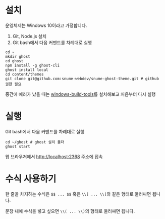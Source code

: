 # 설치

운영체제는 Windows 10이라고 가정합니다.

1. Git, Node.js 설치
1. Git bash에서 다음 커맨드를 차례대로 실행

```
cd ~
mkdir ghost
cd ghost
npm install -g ghost-cli
ghost install local
cd content/themes
git clone git@github.com:snume-webdev/snume-ghost-theme.git # github 권한 필요
```

중간에 에러가 났을 때는 [windows-build-tools](https://github.com/felixrieseberg/windows-build-tools)를 설치해보고 처음부터 다시 실행

# 실행

Git bash에서 다음 커맨드를 차례대로 실행

```
cd ~/ghost # ghost 설치 폴더
ghost start
```

웹 브라우저에서 [http://localhost:2368](http://localhost:2368) 주소에 접속

# 수식 사용하기

한 줄을 차지하는 수식은 `$$ ... $$` 혹은 `\\[ ... \\]`와 같은 형태로 둘러싸면 됩니다.

문장 내에 수식을 넣고 싶으면 `\\( ... \\)`의 형태로 둘러싸면 됩니다.
